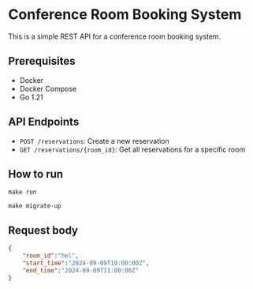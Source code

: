 # Conference Room Booking System

This is a simple REST API for a conference room booking system.

## Prerequisites

- Docker
- Docker Compose
- Go 1.21 

## API Endpoints

- `POST /reservations`: Create a new reservation
- `GET /reservations/{room_id}`: Get all reservations for a specific room

## How to run

```
make run
```

```
make migrate-up
```

## Request body
```json
{
    "room_id":"hel",
    "start_time":"2024-09-09T10:00:00Z",
    "end_time":"2024-09-09T11:00:00Z"
}
```